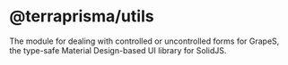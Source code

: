# @terraprisma/utils

The module for dealing with controlled or uncontrolled forms for GrapeS, the type-safe Material Design-based UI library for SolidJS.

